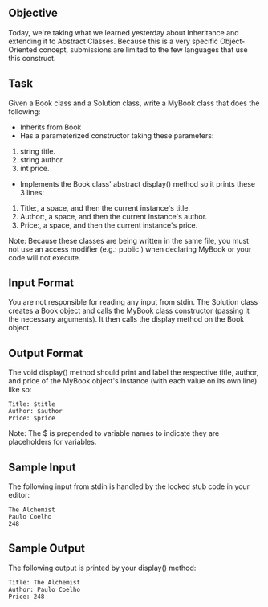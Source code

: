 ## Objective
Today, we're taking what we learned yesterday about Inheritance and extending it to Abstract Classes. Because this is a very specific Object-Oriented concept, submissions are limited to the few languages that use this construct. 

## Task
Given a Book class and a Solution class, write a MyBook class that does the following:

- Inherits from Book
- Has a parameterized constructor taking these  parameters:
1. string title.
2. string author.
3. int price. 
- Implements the Book class' abstract display() method so it prints these 3 lines:
1. Title:, a space, and then the current instance's title.
2. Author:, a space, and then the current instance's author.
3. Price:, a space, and then the current instance's price.

Note: Because these classes are being written in the same file, you must not use an access modifier (e.g.: public ) when declaring MyBook or your code will not execute.

## Input Format

You are not responsible for reading any input from stdin. The Solution class creates a Book object and calls the MyBook class constructor (passing it the necessary arguments). It then calls the display method on the Book object.

## Output Format

The void display() method should print and label the respective title, author, and price of the MyBook object's instance (with each value on its own line) like so:
```
Title: $title
Author: $author
Price: $price
```
Note: The $ is prepended to variable names to indicate they are placeholders for variables.

## Sample Input

The following input from stdin is handled by the locked stub code in your editor:
```
The Alchemist
Paulo Coelho
248
```

## Sample Output

The following output is printed by your display() method:
```
Title: The Alchemist
Author: Paulo Coelho
Price: 248
```